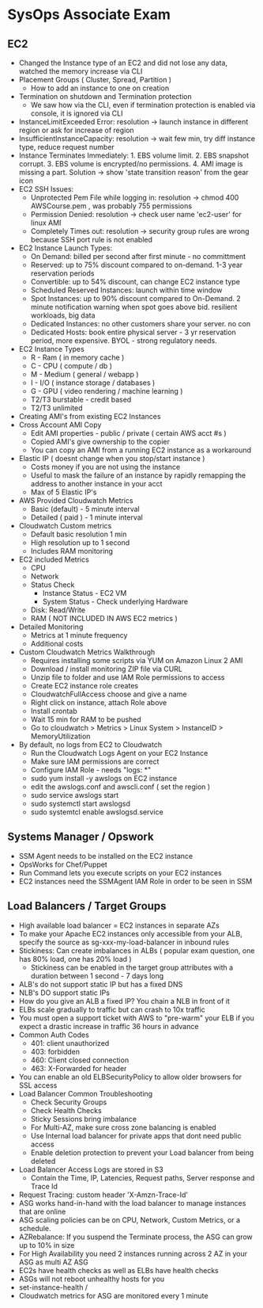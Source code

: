 # SysOps Associate Exam

## EC2 
- Changed the Instance type of an EC2 and did not lose any data, watched the memory increase via CLI
- Placement Groups ( Cluster, Spread, Partition )
  - How to add an instance to one on creation
- Termination on shutdown and Termination protection
  - We saw how via the CLI, even if termination protection is enabled via console, it is ignored via CLI
- InstanceLimitExceeded Error: resolution -> launch instance in different region or ask for increase of region
- InsufficientInstanceCapacity: resolution -> wait few min, try diff instance type, reduce request number
- Instance Terminates Immediately: 1. EBS volume limit. 2. EBS snapshot corrupt. 3. EBS volume is encrypted/no permissions. 4. AMI image is missing a part. Solution -> show 'state transition reason' from the gear icon
- EC2 SSH Issues:
  - Unprotected Pem File while logging in: resolution -> chmod 400 AWSCourse.pem , was probably 755 permissions
  - Permission Denied: resolution -> check user name 'ec2-user' for linux AMI
  - Completely Times out: resolution -> security group rules are wrong because SSH port rule is not enabled
- EC2 Instance Launch Types:
  - On Demand: billed per second after first minute - no committment
  - Reserved: up to 75% discount compared to on-demand. 1-3 year reservation periods
  - Convertible: up to 54% discount, can change EC2 instance type
  - Scheduled Reserved Instances: launch within time window
  - Spot Instances: up to 90% discount compared to On-Demand. 2 minute notification warning when spot goes above bid. resilient workloads, big data
  - Dedicated Instances: no other customers share your server. no con
  - Dedicated Hosts: book entire physical server - 3 yr reservation period, more expensive. BYOL - strong regulatory needs. 
- EC2 Instance Types
  - R - Ram ( in memory cache )
  - C - CPU ( compute / db )
  - M - Medium ( general / webapp )
  - I - I/O ( instance storage / databases ) 
  - G - GPU ( video rendering / machine learning )
  - T2/T3 burstable - credit based
  - T2/T3 unlimited 
- Creating AMI's from existing EC2 Instances
- Cross Account AMI Copy
  - Edit AMI properties - public / private ( certain AWS acct #s )
  - Copied AMI's give ownership to the copier
  - You can copy an AMI from a running EC2 instance as a workaround
- Elastic IP ( doesnt change when you stop/start instance )
  - Costs money if you are not using the instance
  - Useful to mask the failure of an instance by rapidly remapping the address to another instance in your acct
  - Max of 5 Elastic IP's
- AWS Provided Cloudwatch Metrics
  - Basic (default) - 5 minute interval
  - Detailed ( paid ) - 1 minute interval
- Cloudwatch Custom metrics
  - Default basic resolution 1 min
  - High resolution up to 1 second
  - Includes RAM monitoring
- EC2 included Metrics
  - CPU
  - Network
  - Status Check
    - Instance Status - EC2 VM
    - System Status - Check underlying Hardware
  - Disk: Read/Write
  - RAM ( NOT INCLUDED IN AWS EC2 metrics )
- Detailed Monitoring
  - Metrics at 1 minute frequency
  - Additional costs
- Custom Cloudwatch Metrics Walkthrough
  - Requires installing some scripts via YUM on Amazon Linux 2 AMI
  - Download / install monitoring ZIP file via CURL
  - Unzip file to folder and use IAM Role permissions to access 
  - Create EC2 instance role creates
  - CloudwatchFullAccess choose and give a name
  - Right click on instance, attach Role above
  - Install crontab
  - Wait 15 min for RAM to be pushed
  - Go to cloudwatch > Metrics > Linux System > InstanceID > MemoryUtilization
- By default, no logs from EC2 to Cloudwatch
  - Run the Cloudwatch Logs Agent on your EC2 Instance
  - Make sure IAM permissions are correct
  - Configure IAM Role - needs "logs: *" 
  - sudo yum install -y awslogs on EC2 instance
  - edit the awslogs.conf and awscli.conf ( set the region )
  - sudo service awslogs start
  - sudo systemctl start awslogsd
  - sudo systemtcl enable awslogsd.service

## Systems Manager / Opswork

- SSM Agent needs to be installed on the EC2 instance
- OpsWorks for Chef/Puppet
- Run Command lets you execute scripts on your EC2 instances
- EC2 instances need the SSMAgent IAM Role in order to be seen in SSM

## Load Balancers / Target Groups 

- High available load balancer = EC2 instances in separate AZs
- To make your Apache EC2 instances only accessible from your ALB, specify the source as sg-xxx-my-load-balancer in inbound rules
- Stickiness: Can create imbalances in ALBs ( popular exam question, one has 80% load, one has 20% load )
  - Stickiness can be enabled in the target group attributes with a duration between 1 second - 7 days long
- ALB's do not support static IP but has a fixed DNS
- NLB's DO support static IPs
- How do you give an ALB a fixed IP? You chain a NLB in front of it
- ELBs scale gradually to traffic but can crash to 10x traffic
- You must open a support ticket with AWS to "pre-warm" your ELB if you expect a drastic increase in traffic 36 hours in advance
- Common Auth Codes
  - 401: client unauthorized
  - 403: forbidden
  - 460: Client closed connection
  - 463: X-Forwarded for header
- You can enable an old ELBSecurityPolicy to allow older browsers for SSL access
- Load Balancer Common Troubleshooting
  - Check Security Groups
  - Check Health Checks
  - Sticky Sessions bring imbalance
  - For Multi-AZ, make sure cross zone balancing is enabled
  - Use Internal load balancer for private apps that dont need public access
  - Enable deletion protection to prevent your Load balancer from being deleted
- Load Balancer Access Logs are stored in S3
  - Contain the Time, IP, Latencies, Request paths, Server response and Trace Id
- Request Tracing: custom header 'X-Amzn-Trace-Id'
- ASG works hand-in-hand with the load balancer to manage instances that are online
- ASG scaling policies can be on CPU, Network, Custom Metrics, or a schedule. 
- AZRebalance: If you suspend the Terminate process, the ASG can grow up to 10% in size
- For High Availability you need 2 instances running across 2 AZ in your ASG as multi AZ ASG 
- EC2s have health checks as well as ELBs have health checks
- ASGs will not reboot unhealthy hosts for you
- set-instance-health / 
- Cloudwatch metrics for ASG are monitored every 1 minute
